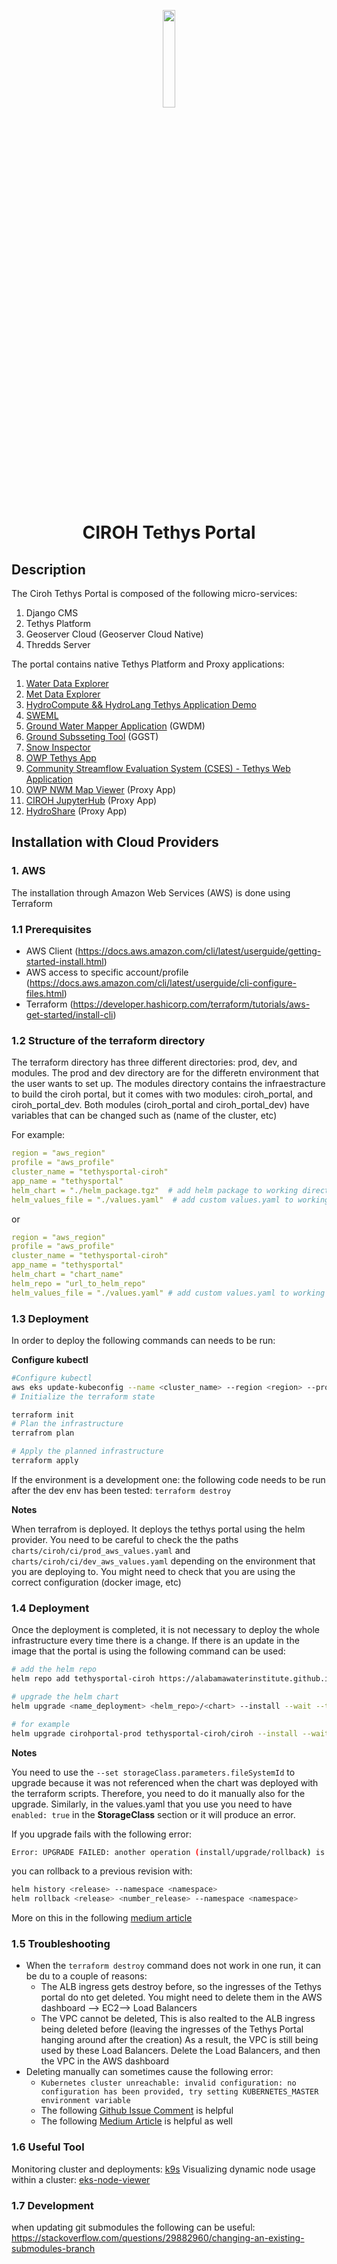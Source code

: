 <p align="center">
<img align= "center" src="https://ciroh.ua.edu/wp-content/uploads/2022/08/CIROHLogo_200x200.png" width="20%" height="20%"/>
</p>

<h1 align="center"> CIROH Tethys Portal</h1>

## Description

The Ciroh Tethys Portal is composed of the following micro-services:

1. Django CMS
2. Tethys Platform
3. Geoserver Cloud (Geoserver Cloud Native)
4. Thredds Server

The portal contains native Tethys Platform and Proxy applications:

1. [Water Data Explorer](https://github.com/BYU-Hydroinformatics/Water-Data-Explorer.git)
2. [Met Data Explorer](https://github.com/BYU-Hydroinformatics/tethysapp-metdataexplorer.git)
3. [HydroCompute &amp;&amp; HydroLang Tethys Application Demo](https://github.com/tethysplatform/tethysapp-hydrocompute.git)
4. [SWEML](https://github.com/karnesh/tethysapp-sweml)
5. [Ground Water Mapper Application](https://github.com/Aquaveo/gwdm.git) (GWDM)
6. [Ground Subsseting Tool](https://github.com/Aquaveo/ggst.git) (GGST)
7. [Snow Inspector](https://github.com/BYU-Hydroinformatics/snow-inspector)
8. [OWP Tethys App](https://github.com/Aquaveo/OWP)
9. [Community Streamflow Evaluation System (CSES) - Tethys Web Application](https://github.com/whitelightning450/Tethys-CSES)
10. [OWP NWM Map Viewer](https://water.noaa.gov/map) (Proxy App)
11. [CIROH JupyterHub](https://jupyterhub.cuahsi.org/hub/login) (Proxy App)
12. [HydroShare](https://www.hydroshare.org/home/) (Proxy App)

## Installation with Cloud Providers

### 1. AWS

The installation through Amazon Web Services (AWS) is done using Terraform

### 1.1 Prerequisites

- AWS Client (https://docs.aws.amazon.com/cli/latest/userguide/getting-started-install.html)
- AWS access to specific account/profile (https://docs.aws.amazon.com/cli/latest/userguide/cli-configure-files.html)
- Terraform (https://developer.hashicorp.com/terraform/tutorials/aws-get-started/install-cli)

### 1.2 Structure of the terraform directory

The terraform directory has three different directories: prod, dev, and modules. The prod and dev directory are for the differetn environment that the user wants to set up.
The modules directory contains the infraestracture to build the ciroh portal, but it comes with two modules: ciroh_portal, and ciroh_portal_dev.
Both modules (ciroh_portal and ciroh_portal_dev) have variables that can be changed such as (name of the cluster, etc)

For example:

```yaml
region = "aws_region"
profile = "aws_profile"
cluster_name = "tethysportal-ciroh"
app_name = "tethysportal"
helm_chart = "./helm_package.tgz"  # add helm package to working directory
helm_values_file = "./values.yaml"  # add custom values.yaml to working directory
```

or

```yaml
region = "aws_region"
profile = "aws_profile"
cluster_name = "tethysportal-ciroh"
app_name = "tethysportal"
helm_chart = "chart_name"
helm_repo = "url_to_helm_repo"
helm_values_file = "./values.yaml" # add custom values.yaml to working directory
```

### 1.3 Deployment

In order to deploy the following commands can needs to be run:

**Configure kubectl**

```bash
#Configure kubectl
aws eks update-kubeconfig --name <cluster_name> --region <region> --profile <profile>
# Initialize the terraform state

terraform init
# Plan the infrastructure
terrafrom plan

# Apply the planned infrastructure
terraform apply
```

If the environment is a development one: the following code needs to be run after the dev env has been tested: `terraform destroy`

**Notes**

When terrafrom is deployed. It deploys the tethys portal using the helm provider. You need to be careful to check the the paths `charts/ciroh/ci/prod_aws_values.yaml` and `charts/ciroh/ci/dev_aws_values.yaml` depending on the environment that you are deploying to. You might need to check that you are using the correct configuration (docker image, etc)

### 1.4 Deployment

Once the deployment is completed, it is not necessary to deploy the whole infrastructure every time there is a change. If there is an update in the image that the portal is using the following command can be used:

```bash
# add the helm repo
helm repo add tethysportal-ciroh https://alabamawaterinstitute.github.io/tethysportal-ciroh

# upgrade the helm chart
helm upgrade <name_deployment> <helm_repo>/<chart> --install --wait --timeout <any_timeout_value> -f <path_to_values>  --set storageClass.parameters.fileSystemId=<storage efs id> --namespace <namespace>

# for example
helm upgrade cirohportal-prod tethysportal-ciroh/ciroh --install --wait --timeout 3600 -f charts/ciroh/ci/prod_aws_values.yaml  --set storageClass.parameters.fileSystemId=MyFileSystemID --set image.tag=crazyTag --namespace cirohportal
```

**Notes**

You need to use the `--set storageClass.parameters.fileSystemId` to upgrade because it was not referenced when the chart was deployed with the terraform scripts. Therefore, you need to do it manually also for the upgrade. Similarly, in the values.yaml that you use you need to have `enabled: true` in the **StorageClass** section or it will produce an error.

If you upgrade fails with the following error:

```bash
Error: UPGRADE FAILED: another operation (install/upgrade/rollback) is in progress

```

you can rollback to a previous revision with:

```bash
helm history <release> --namespace <namespace>
helm rollback <release> <number_release> --namespace <namespace>
```

More on this in the following [medium article](https://medium.com/nerd-for-tech/kubernetes-helm-error-upgrade-failed-another-operation-install-upgrade-rollback-is-in-progress-52ea2c6fcda9)

### 1.5 Troubleshooting

- When the `terraform destroy` command does not work in one run, it can be du to a couple of reasons:
  - The ALB ingress gets destroy before, so the ingresses of the Tethys portal do nto get deleted. You might need to delete them in the AWS dashboard --> EC2--> Load Balancers
  - The VPC cannot be deleted, This is also realted to the ALB ingress being deleted before (leaving the ingresses of the Tethys Portal hanging around after the creation) As a result, the VPC is still being used by these Load Balancers. Delete the Load Balancers, and then the VPC in the AWS dashboard
- Deleting manually can sometimes cause the following error:
  - `Kubernetes cluster unreachable: invalid configuration: no configuration has been provided, try setting KUBERNETES_MASTER environment variable`
  - The following [Github Issue Comment](https://github.com/terraform-aws-modules/terraform-aws-eks/issues/1234#issuecomment-894998800) is helpful
  - The following [Medium Article](https://itnext.io/terraform-dont-use-kubernetes-provider-with-your-cluster-resource-d8ec5319d14a) is helpful as well

### 1.6 Useful Tool

Monitoring cluster and deployments: [k9s](https://k9scli.io/)
Visualizing dynamic node usage within a cluster: [eks-node-viewer](https://github.com/awslabs/eks-node-viewer)

### 1.7 Development

when updating git submodules the following can be useful: https://stackoverflow.com/questions/29882960/changing-an-existing-submodules-branch

